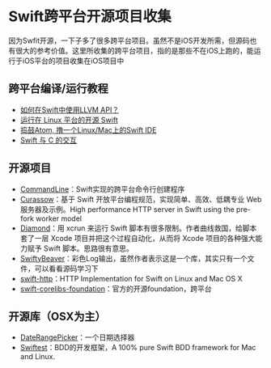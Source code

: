 # Swift跨平台开源项目收集
因为Swfit开源，一下子多了很多跨平台项目。虽然不是iOS开发所需，但源码也有很大的参考价值。这里所收集的跨平台项目，指的是那些不在iOS上跑的，能运行于iOS平台的项目收集在iOS项目中

## 跨平台编译/运行教程
- [如何在Swift中使用LLVM API？][1]
- [运行在 Linux 平台的开源 Swift][2]
- [捣鼓Atom, 撸一个Linux/Mac上的Swift IDE][3]
- [Swift 与 C 的交互][4]

## 开源项目
- [CommandLine][5]：Swift实现的跨平台命令行创建程序
- [Curassow][6]：基于 Swift 开放平台编程规范，实现简单、高效、低耦专业 Web 服务器及示例。High performance HTTP server in Swift using the pre-fork worker model
- [Diamond][7]：用 xcrun 来运行 Swift 脚本有很多限制。作者曲线救国，给脚本套了一层 Xcode 项目并把这个过程自动化，从而将 Xcode 项目的各种强大能力赋予 Swift 脚本。思路很有意思。
- [SwiftyBeaver][8]：彩色Log输出，虽然作者表示这是一个库，其实只有一个文件，可以看看源码学习下
- [swift-http][9]：HTTP Implementation for Swift on Linux and Mac OS X
- [swift-corelibs-foundation][10]：官方的开源foundation，跨平台

## 开源库（OSX为主）
- [DateRangePicker][11]：一个日期选择器
- [Swiftest][12]：BDD的开发框架，A 100% pure Swift BDD framework for Mac and Linux.

[1]:	http://www.csdn.net/article/2015-12-07/2826407-Swift
[2]:	http://swiftcafe.io/2015/12/11/swift-linux/ "运行在 Linux 平台的开源 Swift"
[3]:	http://ios.dog/simple-swift-ide-on-atom/ "[翻译]捣鼓Atom, 撸一个Linux/Mac上的Swift IDE"
[4]:	https://realm.io/cn/news/pragma-chris-eidhof-swift-c/ "Swift 与 C 的交互"
[5]:	https://github.com/jatoben/CommandLine "CommandLine"
[6]:	https://github.com/kylef/Curassow "Curassow"
[7]:	https://github.com/johnno1962/Diamond "Diamond"
[8]:	https://github.com/skreutzberger/SwiftyBeaver "SwiftyBeaver"
[9]:	https://github.com/huytd/swift-http "swift-http"
[10]:	https://github.com/apple/swift-corelibs-foundation "swift-corelibs-foundation"
[11]:	https://github.com/MrMage/DateRangePicker "DateRangePicker"
[12]:	https://github.com/bppr/Swiftest "Swiftest"